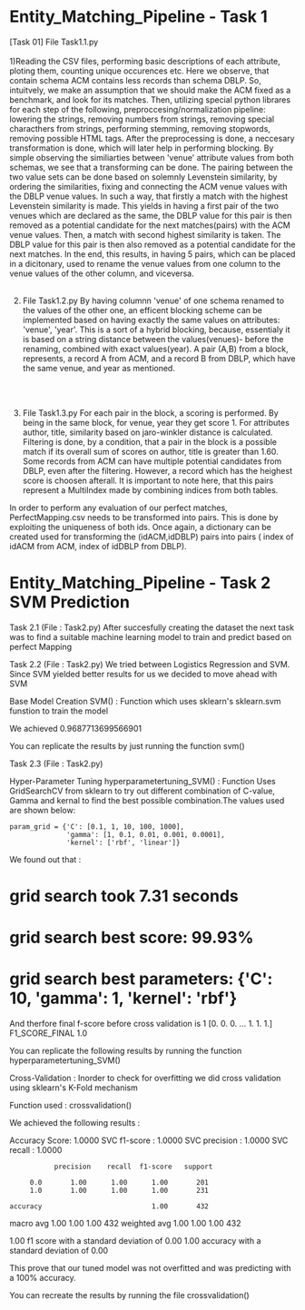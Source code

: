 # Entity_Matching_Pipeline - Task 1

[Task 01] File Task1.1.py <br/><br/>
1)Reading the CSV files, performing basic descriptions of each attribute, ploting them, counting unique occurences etc.
Here we observe, that contain schema ACM contains less records than schema DBLP. So, intuitvely, we make an assumption that we should make the ACM fixed as a benchmark, 
and look for its matches.
Then, utilizing special python librares for each step of the following, preproccesing/normalization pipeline: lowering the strings, removing numbers from strings, 
removing special characthers from strings, performing stemming, removing stopwords, removing possible HTML tags.
After the preprocessing is done, a neccesary transformation is done, which will later help in performing blocking.
By simple observing the similiarties between 'venue' attribute values from both schemas, we see that a transforming can be done. 
The pairing between the two value sets can be done based on solemnly Levenstein similarity, by ordering the similarities, fixing and connecting the ACM venue values with the DBLP 
venue values. In such a way, that firstly a match with the highest Levenstein similarity is made. This yields in having a first pair of the two venues which are declared as the same,
the DBLP value for this pair is then removed as a potential candidate for the next matches(pairs) with the ACM venue values. Then, a match with second highest similarity is taken.
The DBLP value for this pair is then also removed as a potential candidate for the next matches. In the end, this results, in having 5 pairs, which can be placed in a dicitonary,
used to rename the venue values from one column to the venue values of the other column, and viceversa. 
<br/>
<br/>

2) File Task1.2.py
By having  columnn 'venue' of one schema renamed to the values of the other one, an efficent blocking scheme can be implemented  based on  having exactly the same 
values on attributes: 'venue', 'year'. This is a sort of a hybrid blocking, because, essentialy it is based on a string distance between the values(venues)-
before the renaming, combined with exact values(year). A pair (A,B) from a block, represents, a record A from ACM, and a record B from DBLP, which have the same venue, 
and year as mentioned.

   <br/>
   <br/>
3) File Task1.3.py
For each pair in the block, a scoring is performed. By being in the same block, for venue, year they get score 1. For attributes author, title, similarity based on 
jaro-winkler distance is calculated. Filtering is done, by a condition, that a pair in the block is a possible match if its overall sum of scores on author, title
is greater than 1.60. Some records from ACM can have multiple potential candidates from DBLP, even after the filtering. However, a record which has the heighest score is choosen afterall.
It is important to note here, that this pairs represent a MultiIndex made by combining indices from both tables. 

In order to perform any evaluation of our perfect matches, PerfectMapping.csv needs to be transformed into pairs. This is done by exploiting the uniqueness of both ids.
Once again, a dictionary can be created used for transforming the (idACM,idDBLP) pairs into pairs ( index of idACM from ACM, index of idDBLP from DBLP).





# Entity_Matching_Pipeline - Task 2 SVM Prediction



Task 2.1 (File : Task2.py)
After succesfully creating the dataset the next task was to find a suitable machine learning model to train and predict based on perfect Mapping



Task 2.2 (File : Task2.py)
We tried between Logistics Regression and SVM. Since SVM yielded better results for us we decided to move ahead with SVM

Base Model Creation
SVM() : Function which uses sklearn's sklearn.svm funstion to train the model

We achieved 0.9687713699566901

You can replicate the results by just running the function svm()

Task 2.3 (File : Task2.py)

Hyper-Parameter Tuning
hyperparametertuning_SVM() : Function Uses GridSearchCV from sklearn to try out different combination of C-value, Gamma and kernal to find the best
possible combination.The values used are shown below:

    param_grid = {'C': [0.1, 1, 10, 100, 1000],
                  'gamma': [1, 0.1, 0.01, 0.001, 0.0001],
                  'kernel': ['rbf', 'linear']}

We found out that :

# grid search took 7.31 seconds
# grid search best score: 99.93%
# grid search best parameters: {'C': 10, 'gamma': 1, 'kernel': 'rbf'}

And therfore final f-score before cross validation is 1
[0. 0. 0. ... 1. 1. 1.]
F1_SCORE_FINAL 1.0

You can replicate the following results by running the function hyperparametertuning_SVM()

Cross-Validation : Inorder to check for overfitting we did cross validation using sklearn's K-Fold mechanism

Function used : crossvalidation()

We achieved the following results :

Accuracy Score: 1.0000
SVC f1-score  : 1.0000
SVC precision : 1.0000
SVC recall    : 1.0000

               precision    recall  f1-score   support

         0.0       1.00      1.00      1.00       201
         1.0       1.00      1.00      1.00       231

    accuracy                           1.00       432
   macro avg       1.00      1.00      1.00       432
weighted avg       1.00      1.00      1.00       432

1.00 f1 score with a standard deviation of 0.00
1.00 accuracy with a standard deviation of 0.00

This prove that our tuned model was not overfitted and was predicting with a 100% accuracy.

You can recreate the results by running the file crossvalidation()